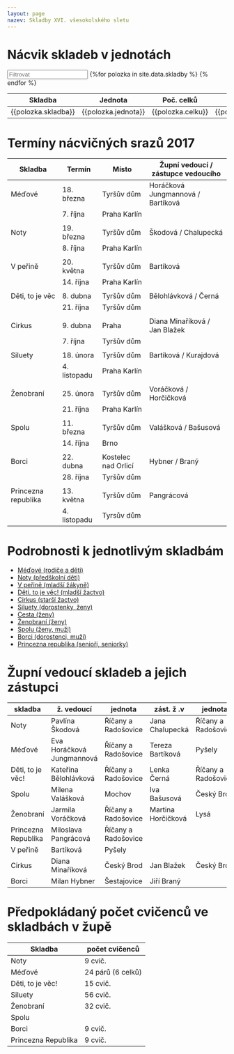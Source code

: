 ```yaml
---
layout: page
nazev: Skladby XVI. všesokolského sletu
---
```


# Nácvik skladeb v jednotách


<div id="entry-list" class="container mt">
    <div class="row" style="margin-bottom:10px;">
        <input class="search form-control" placeholder="Filtrovat" type="text">
        <table>
            <thead>
                <tr>
                    <th>Skladba</th>
                    <th>Jednota</th>
                    <th>Poč. celků</th>
                    <th>Garant</th>
                </tr>
            </thead>
            <tbody class="list">
                {%for polozka in site.data.skladby %}
                <tr>
                    <td class="skladba">{{polozka.skladba}}</td>
                    <td class="jednota">{{polozka.jednota}}</td>
                    <td class="celku">{{polozka.celku}}</td>
                    <td class="garant">{{polozka.garant}}</td>
                </tr>
                {% endfor %}
            </tbody>
        </table>
    </div>
</div>
<script type="text/javascript">

var options = {
  valueNames: ['skladba', 'jednota', 'celku', 'garant']
};
var entryList = new List('entry-list', options);

</script>



# Termíny nácvičných srazů 2017

|       Skladba       |    Termín    |        Místo        | Župní vedoucí / zástupce vedoucího |
|---------------------|--------------|---------------------|------------------------------------|
| Méďové              | 18. března   | Tyršův dům          | Horáčková Jungmannová / Bartíková  |
|                     | 7. října     | Praha Karlín        |                                    |
|                     |              |                     |                                    |
| Noty                | 19. března   | Tyršův dům          | Škodová / Chalupecká               |
|                     | 8. října     | Praha Karlín        |                                    |
|                     |              |                     |                                    |
| V peřině            | 20. května   | Tyršův dům          | Bartíková                          |
|                     | 14. října    | Praha Karlín        |                                    |
|                     |              |                     |                                    |
| Děti, to je věc     | 8. dubna     | Tyršův dům          | Bělohlávková / Černá               |
|                     | 21. října    | Tyršův dům          |                                    |
|                     |              |                     |                                    |
| Cirkus              | 9. dubna     | Praha               | Diana Minaříková / Jan Blažek      |
|                     | 7. října     | Tyršův dům          |                                    |
|                     |              |                     |                                    |
| Siluety             | 18. února    | Tyršův dům          | Bartíková / Kurajdová              |
|                     | 4. listopadu | Praha Karlín        |                                    |
|                     |              |                     |                                    |
| Ženobraní           | 25. února    | Tyršův dům          | Voráčková / Horčičková             |
|                     | 21. října    | Praha Karlín        |                                    |
|                     |              |                     |                                    |
| Spolu               | 11. března   | Tyršův dům          | Valášková / Bašusová               |
|                     | 14. října    | Brno                |                                    |
|                     |              |                     |                                    |
| Borci               | 22. dubna    | Kostelec nad Orlicí | Hybner / Braný                     |
|                     | 28. října    | Tyršův dům          |                                    |
|                     |              |                     |                                    |
| Princezna republika | 13. května   | Tyršův dům          | Pangrácová                         |
|                     | 4. listopadu | Tyrsův dům          |                                    |


# Podrobnosti k jednotlivým skladbám

* [Méďové (rodiče a děti)](1-medove.html)
* [Noty (předškolní děti)](2-noty.html)
* [V peřině (mladší žákyně)](3-v-perine.html)
* [Děti, to je věc! (mladší žactvo)](4-deti-to-je-vec.html)
* [Cirkus (starší žactvo)](5-cirkus.html)
* [Siluety (dorostenky, ženy)](6-siluety.html)
* [Cesta (ženy)](7-cesta.html)
* [Ženobraní (ženy)](8-zenobrani.html)
* [Spolu (ženy, muži)](9-spolu.html)
* [Borci (dorostenci, muži)](10-borci.html)
* [Princezna republika (senioři, seniorky)](11-princezna-republika.html)

# Župní vedoucí skladeb a jejich zástupci

|       skladba       |         ž. vedoucí        |       jednota       |     zást. ž .v     |       jednota       |
|---------------------|---------------------------|---------------------|--------------------|---------------------|
| Noty                | Pavlína Škodová           | Říčany a Radošovice | Jana Chalupecká    | Říčany a Radošovice |
| Méďové              | Eva Horáčková Jungmannová | Říčany a Radošovice | Tereza Bartíková   | Pyšely              |
| Děti, to je věc!    | Kateřina Bělohlávková     | Říčany a Radošovice | Lenka Černá        | Říčany a Radošovice |
| Spolu               | Milena Valášková          | Mochov              | Iva Bašusová       | Český Brod          |
| Ženobraní           | Jarmila Voráčková         | Říčany a Radošovice | Martina Horčičková | Lysá                |
| Princezna Republika | Miloslava Pangrácová      | Říčany a Radošovice |                    |                     |
| V peřině            | Bartíková                 | Pyšely              |                    |                     |
| Cirkus              | Diana Minaříková          | Český Brod          | Jan Blažek         | Český Brod          |
| Borci               | Milan Hybner              | Šestajovice         | Jiří Braný         |                     |

# Předpokládaný počet cvičenců ve skladbách v župě

|       Skladba       |   počet cvičenců  |
|---------------------|-------------------|
| Noty                | 9 cvič.           |
| Méďové              | 24 párů (6 celků) |
| Děti, to je věc!    | 15 cvič.          |
| Siluety             | 56 cvič.          |
| Ženobraní           | 32 cvič.          |
| Spolu               |                   |
| Borci               | 9 cvič.           |
| Princezna Republika | 9 cvič.           |
